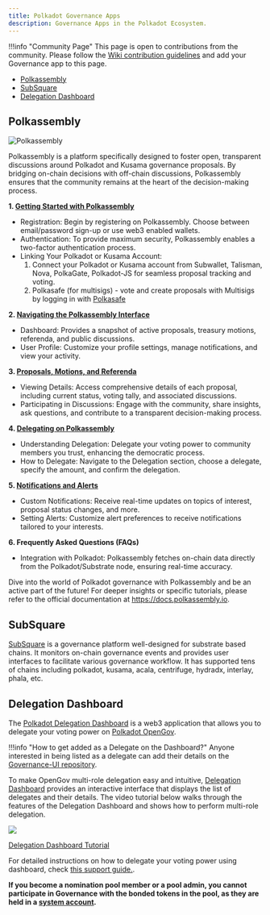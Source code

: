 ```yaml
---
title: Polkadot Governance Apps
description: Governance Apps in the Polkadot Ecosystem.
---
```


!!!info "Community Page"
    This page is open to contributions from the community. Please follow the [Wiki contribution guidelines](https://github.com/w3f/polkadot-wiki#contributing-to-documentation) and add your Governance app to this page.

- [Polkassembly](#polkassembly)
- [SubSquare](#subsquare)
- [Delegation Dashboard](#delegation-dashboard)

## Polkassembly

![Polkassembly](https://github.com/w3f/polkadot-wiki/assets/874046/f2fc1032-ba81-465a-896c-51bd35efd435)

Polkassembly is a platform specifically designed to foster open, transparent discussions around
Polkadot and Kusama governance proposals. By bridging on-chain decisions with off-chain discussions,
Polkassembly ensures that the community remains at the heart of the decision-making process.

**1. [Getting Started with Polkassembly](https://polkadot.polkassembly.io/)**

  - Registration: Begin by registering on Polkassembly. Choose between email/password sign-up or use
  web3 enabled wallets.
  - Authentication: To provide maximum security, Polkassembly enables a two-factor authentication
  process.
  - Linking Your Polkadot or Kusama Account:
    1. Connect your Polkadot or Kusama account from Subwallet, Talisman, Nova, PolkaGate, Polkadot-JS
     for seamless proposal tracking and voting.
    2. Polkasafe (for multisigs) - vote and create proposals with Multisigs by logging in with [Polkasafe](https://polkasafe.xyz/)

**2. [Navigating the Polkassembly Interface](https://polkadot.polkassembly.io/opengov)**

  - Dashboard: Provides a snapshot of active proposals, treasury motions, referenda, and public
  discussions.
  - User Profile: Customize your profile settings, manage notifications, and view your activity.

**3. [Proposals, Motions, and Referenda](https://polkadot.polkassembly.io/big-spender)**

  - Viewing Details: Access comprehensive details of each proposal, including current status, voting
  tally, and associated discussions.
  - Participating in Discussions: Engage with the community, share insights, ask questions, and contribute to a transparent decision-making process.

**4. [Delegating on Polkassembly](https://polkadot.polkassembly.io/delegation)**

  - Understanding Delegation: Delegate your voting power to community members you trust, enhancing the
  democratic process.
  - How to Delegate: Navigate to the Delegation section, choose a delegate, specify the amount, and confirm the delegation.

**5. [Notifications and Alerts](https://polkadot.polkassembly.io/settings)**

  - Custom Notifications: Receive real-time updates on topics of interest, proposal status changes,
  and more.
  - Setting Alerts: Customize alert preferences to receive notifications tailored to your interests.

**6. Frequently Asked Questions (FAQs)**

  - Integration with Polkadot: Polkassembly fetches on-chain data directly from the Polkadot/Substrate node, ensuring real-time accuracy.

Dive into the world of Polkadot governance with Polkassembly and be an active part of the future!
For deeper insights or specific tutorials, please refer to the official documentation at https://docs.polkassembly.io.

## SubSquare

[SubSquare](https://subsquare.io/) is a governance platform well-designed for substrate based chains. It monitors on-chain
governance events and provides user interfaces to facilitate various governance workflow. It has supported tens of chains including polkadot, kusama, acala, centrifuge, hydradx, interlay, phala, etc. 

## Delegation Dashboard

The [Polkadot Delegation Dashboard](https://delegation.polkadot.network/) is a web3 application that
allows you to delegate your voting power on [Polkadot OpenGov](../learn/learn-polkadot-opengov.md).

!!!info "How to get added as a Delegate on the Dashboard?"
    Anyone interested in being listed as a delegate can add their details on the [Governance-UI repository](https://github.com/paritytech/governance-ui/blob/main/assets/data/polkadot/delegates.json).

To make OpenGov multi-role delegation easy and intuitive,
[Delegation Dashboard](https://delegation.polkadot.network/) provides an interactive interface that
displays the list of delegates and their details. The video tutorial below walks through the
features of the Delegation Dashboard and shows how to perform multi-role delegation.

<div class="row">
  <!-- Card 1 -->
  <a 
    href="https://www.youtube.com/watch?v=RapBYZc5ZPo" 
    class="card-container" 
    data-aos="fade-up" 
    data-aos-delay="100" 
    style="width: 300px; height: 300px;"
  >
    <img src="https://img.youtube.com/vi/RapBYZc5ZPo/0.jpg" class="card-image" />
    <p class="card-title">Delegation Dashboard Tutorial</p>
  </a>
</div>

For detailed instructions on how to delegate your voting power using dashboard, check
[this support guide.](https://support.polkadot.network/support/solutions/articles/65000184123-polkadot-opengov-how-to-delegate-your-voting-power).

**If you become a nomination pool member or a pool admin, you cannot participate in Governance with
the bonded tokens in the pool, as they are held in a
[system account](../learn/learn-account-advanced.md#system-accounts).**
